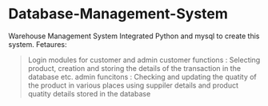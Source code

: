 # Database-Management-System
Warehouse Management System
Integrated Python and mysql to create this system.
Fetaures:
>Login modules for customer and admin
>customer functions : Selecting product, creation and storing the details of the transaction in the database etc.
>admin funcitons : Checking and updating the quatity of the product in various places using suppiler details and product quatity details                        stored in the database
